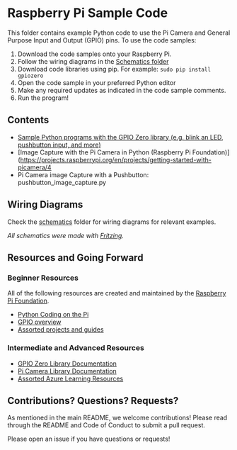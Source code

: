 # Raspberry Pi Sample Code

This folder contains example Python code to use the Pi Camera and General Purpose Input and Output (GPIO) pins. To use the code samples:
1. Download the code samples onto your Raspberry Pi.
1. Follow the wiring diagrams in the [Schematics folder](./Schematics)
1. Download code libraries using pip. For example:
``` sudo pip install gpiozero ```
1. Open the code sample in your preferred Python editor 
1. Make any required updates as indicated in the code sample comments.
1. Run the program!

## Contents
* [Sample Python programs with the GPIO Zero library (e.g. blink an LED, pushbutton input, and more)](https://gpiozero.readthedocs.io/en/stable/recipes.html)
* [Image Capture with the Pi Camera in Python (Raspberry Pi Foundation)](https://projects.raspberrypi.org/en/projects/getting-started-with-picamera/4
* Pi Camera image Capture with a Pushbutton: pushbutton_image_capture.py 

## Wiring Diagrams
Check the [schematics](/schematics) folder for wiring diagrams for relevant examples.

*All schematics were made with [Fritzing](https://fritzing.org/).*

## Resources and Going Forward
### Beginner Resources
All of the following resources are created and maintained by the [Raspberry Pi Foundation](https://www.raspberrypi.org/).
* [Python Coding on the Pi](https://www.raspberrypi.org/documentation/usage/python/README.md)
* [GPIO overview ](https://www.raspberrypi.org/documentation/usage/gpio/)
* [Assorted projects and guides](https://projects.raspberrypi.org/en)

### Intermediate and Advanced Resources
* [GPIO Zero Library Documentation](https://gpiozero.readthedocs.io/en/stable/)
* [Pi Camera Library Documentation](https://picamera.readthedocs.io/en/release-1.13/)
* [Assorted Azure Learning Resources](https://docs.microsoft.com/en-us/learn/azure/)


## Contributions? Questions? Requests?
As mentioned in the main README, we welcome contributions! Please read through the README and Code of Conduct to submit a pull request.

Please open an issue if you have questions or requests!
